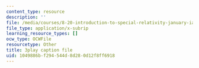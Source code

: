 ```yaml
---
content_type: resource
description: ''
file: /media/courses/8-20-introduction-to-special-relativity-january-iap-2021/1049886bf294544d8d280d12f8ff6918_Wd5s5uLk7xs.vtt
file_type: application/x-subrip
learning_resource_types: []
ocw_type: OCWFile
resourcetype: Other
title: 3play caption file
uid: 1049886b-f294-544d-8d28-0d12f8ff6918
---
```

